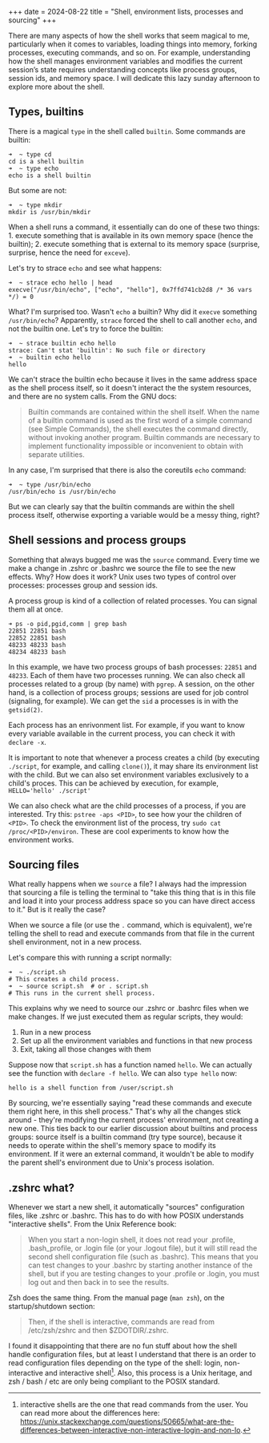 +++
date = 2024-08-22
title = "Shell, environment lists, processes and sourcing"
+++

There are many aspects of how the shell works that seem magical to me, particularly when it comes to variables, loading things into memory, forking processes, executing commands, and so on. For example, understanding how the shell manages environment variables and modifies the current session’s state requires understanding concepts like process groups, session ids, and memory space. I will dedicate this lazy sunday afternoon to explore more about the shell.

## Types, builtins

There is a magical `type` in the shell called `builtin`. Some commands are builtin:

```
➜  ~ type cd
cd is a shell builtin
➜  ~ type echo
echo is a shell builtin
```

But some are not:

```
➜  ~ type mkdir
mkdir is /usr/bin/mkdir
```

When a shell runs a command, it essentially can do one of these two things: 1. execute something that is available in its own memory space (hence the builtin); 2. execute something that is external to its memory space (surprise, surprise, hence the need for `exceve`).

Let's try to strace `echo` and see what happens:

```
➜  ~ strace echo hello | head
execve("/usr/bin/echo", ["echo", "hello"], 0x7ffd741cb2d8 /* 36 vars */) = 0
```

What? I'm surprised too. Wasn't `echo` a builtin? Why did it `execve` something `/usr/bin/echo`? Apparently, `strace` forced the shell to call another `echo`, and not the builtin one. Let's try to force the builtin:

```
➜  ~ strace builtin echo hello
strace: Can't stat 'builtin': No such file or directory
➜  ~ builtin echo hello
hello
```

We can't strace the builtin echo because it lives in the same address space as the shell process itself, so it doesn't interact the the system resources, and there are no system calls. From the GNU docs:

> Builtin commands are contained within the shell itself. When the name of a builtin command is used as the first word of a simple command (see Simple Commands), the shell executes the command directly, without invoking another program. Builtin commands are necessary to implement functionality impossible or inconvenient to obtain with separate utilities.

In any case, I'm surprised that there is also the coreutils `echo` command:

```
➜  ~ type /usr/bin/echo
/usr/bin/echo is /usr/bin/echo
```

But we can clearly say that the builtin commands are within the shell process itself, otherwise exporting a variable would be a messy thing, right?

## Shell sessions and process groups

Something that always bugged me was the `source` command. Every time we make a change in .zshrc or .bashrc we source the file to see the new effects. Why? How does it work? Unix uses two types of control over processes: processes group and session ids.

A process group is kind of a collection of related processes. You can signal them all at once.

```
➜ ps -o pid,pgid,comm | grep bash
22851 22851 bash
22852 22851 bash
48233 48233 bash
48234 48233 bash
```

In this example, we have two process groups of bash processes: `22851` and `48233`. Each of them have two processes running. We can also check all processes related to a group (by name) with `pgrep`. A session, on the other hand, is a collection of process groups; sessions are used for job control (signaling, for example). We can get the `sid` a processes is in with the `getsid(2)`.

Each process has an enrivonment list. For example, if you want to know every variable available in the current process, you can check it with `declare -x`.

It is important to note that whenever a process creates a child (by executing `./script`, for example, and calling `clone()`), it may share its environment list with the child. But we can also set environment variables exclusively to a child's proces. This can be achieved by execution, for example, `HELLO='hello' ./script'`

We can also check what are the child processes of a process, if you are interested. Try this: `pstree -aps <PID>`, to see how your the children of `<PID>`. To check the environment list of the process, try `sudo cat /proc/<PID>/environ`. These are cool experiments to know how the environment works.

## Sourcing files

What really happens when we `source` a file? I always had the impression that sourcing a file is telling the terminal to "take this thing that is in this file and load it into your process address space so you can have direct access to it." But is it really the case?

When we source a file (or use the `.` command, which is equivalent), we're telling the shell to read and execute commands from that file in the current shell environment, not in a new process.

Let's compare this with running a script normally:

```
➜  ~ ./script.sh
# This creates a child process.
➜  ~ source script.sh  # or . script.sh
# This runs in the current shell process.
```

This explains why we need to source our .zshrc or .bashrc files when we make changes. If we just executed them as regular scripts, they would:

1. Run in a new process
2. Set up all the environment variables and functions in that new process
3. Exit, taking all those changes with them

Suppose now that `script.sh` has a function named `hello`. We can actually see the function with `declare -f hello`. We can also `type hello` now:

```
hello is a shell function from /user/script.sh
```

By sourcing, we're essentially saying "read these commands and execute them right here, in this shell process." That's why all the changes stick around - they're modifying the current process' environment, not creating a new one.
This ties back to our earlier discussion about builtins and process groups: source itself is a builtin command (try type source), because it needs to operate within the shell's memory space to modify its environment. If it were an external command, it wouldn't be able to modify the parent shell's environment due to Unix's process isolation.

## .zshrc what?

Whenever we start a new shell, it automatically "sources" configuration files, like .zshrc or .bashrc. This has to do with how POSIX understands "interactive shells". From the Unix Reference book:

> When you start a non-login shell, it does not read your .profile, .bash_profile, or .login file (or your .logout file), but it will still read the second shell configuration file (such as .bashrc). This means that you can test changes to your .bashrc by starting another instance of the shell, but if you are testing changes to your .profile or .login, you must log out and then back in to see the results.

Zsh does the same thing. From the manual page (`man zsh`), on the startup/shutdown section:

> Then, if the shell is interactive, commands are read from /etc/zsh/zshrc and then $ZDOTDIR/.zshrc.

I found it disappointing that there are no fun stuff about how the shell handle configuration files, but at least I understand that there is an order to read configuration files depending on the type of the shell: login, non-interactive and interactive shell[^1]. Also, this process is a Unix heritage, and zsh / bash / etc are only being compliant to the POSIX standard.

[^1]: interactive shells are the one that read commands from the user. You can read more about the differences here: https://unix.stackexchange.com/questions/50665/what-are-the-differences-between-interactive-non-interactive-login-and-non-lo.
